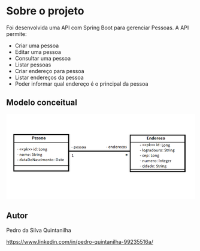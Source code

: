 # Sobre o projeto

Foi desenvolvida uma API com Spring Boot para gerenciar Pessoas. A API permite:

- Criar uma pessoa
- Editar uma pessoa
- Consultar uma pessoa
- Listar pessoas
- Criar endereço para pessoa
- Listar endereços da pessoa
- Poder informar qual endereço é o principal da pessoa

## Modelo conceitual
![](https://github.com/pedroquintanilha/teste-api/blob/main/umldiagrama.PNG)

## Autor

Pedro da Silva Quintanilha

https://www.linkedin.com/in/pedro-quintanilha-99235516a/


